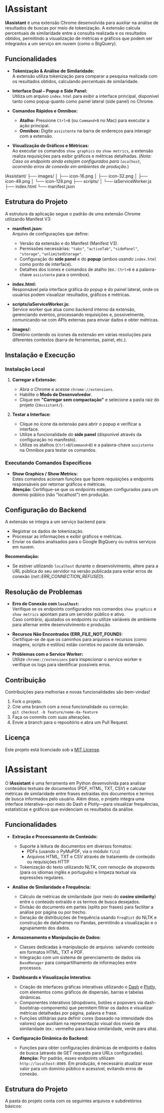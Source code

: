 # IAssistant

**IAssistant** é uma extensão Chrome desenvolvida para auxiliar na análise de resultados de buscas por meio de tokenização. A extensão calcula percentuais de similaridade entre a consulta realizada e os resultados obtidos, permitindo a visualização de métricas e gráficos que podem ser integrados a um serviço em nuvem (como o BigQuery).

## Funcionalidades

- **Tokenização & Análise de Similaridade:**  
  A extensão utiliza tokenização para comparar a pesquisa realizada com os resultados obtidos, calculando percentuais de similaridade.

- **Interface Dual – Popup e Side Panel:**  
  Utiliza um arquivo `index.html` para exibir a interface principal, disponível tanto como popup quanto como painel lateral (side panel) no Chrome.

- **Comandos Rápidos e Omnibox:**  
  - **Atalho:** Pressione `Ctrl+B` (ou `Command+B` no Mac) para executar a ação principal.  
  - **Omnibox:** Digite `assistente` na barra de endereços para interagir com a extensão.

- **Visualização de Gráficos e Métricas:**  
  Ao executar os comandos `show graphics` ou `show metrics`, a extensão realiza requisições para exibir gráficos e métricas detalhadas. (_Nota: Caso os endpoints ainda estejam configurados para `localhost`, ocorrerão erros de conexão em ambientes de produção._)


IAssistant/ ├── images/ │   ├── icon-16.png │   ├── icon-32.png │   ├── icon-48.png │   └── icon-128.png ├── scripts/ │   └── iaServiceWorker.js ├── index.html └── manifest.json


## Estrutura do Projeto

A estrutura da aplicação segue o padrão de uma extensão Chrome utilizando Manifest V3:


- **manifest.json:**  
  Arquivo de configurações que define:
  - Versão da extensão e do Manifest (Manifest V3).
  - Permissões necessárias: `"tabs"`, `"activeTab"`, `"sidePanel"`, `"storage"`, `"unlimitedStorage"`.
  - Configuração do **side panel** e do **popup** (ambos usando `index.html` como ponto de interface).
  - Detalhes dos ícones e comandos de atalho (ex.: `Ctrl+B` e a palavra-chave `assistente` para o omnibox).

- **index.html:**  
  Responsável pela interface gráfica do popup e do painel lateral, onde os usuários podem visualizar resultados, gráficos e métricas.

- **scripts/iaServiceWorker.js:**  
  Service worker que atua como backend interno da extensão, gerenciando eventos, processando requisições e, possivelmente, comunicando-se com APIs externas para enviar dados e obter métricas.

- **images/:**  
  Diretório contendo os ícones da extensão em várias resoluções para diferentes contextos (barra de ferramentas, painel, etc.).

## Instalação e Execução

### Instalação Local
1. **Carregar a Extensão:**
   - Abra o Chrome e acesse `chrome://extensions`.
   - Habilite o **Modo de Desenvolvedor**.
   - Clique em **"Carregar sem compactação"** e selecione a pasta raiz do projeto (`IAssistant/`).

2. **Testar a Interface:**
   - Clique no ícone da extensão para abrir o popup e verificar a interface.
   - Utilize a funcionalidade do **side panel** (disponível através da configuração no manifesto).
   - Utilize os atalhos (`Ctrl+B`/`Command+B`) e a palavra-chave `assistente` na Omnibox para testar os comandos.

### Executando Comandos Específicos
- **Show Graphics / Show Metrics:**  
  Estes comandos acionam funções que fazem requisições a endpoints responsáveis por retornar gráficos e métricas.  
  **Atenção:** Certifique-se que os endpoints estejam configurados para um domínio público (não "localhost") em produção.

## Configuração do Backend

A extensão se integra a um serviço backend para:
- Registrar os dados de tokenização.
- Processar as informações e exibir gráficos e métricas.
- Enviar os dados analisados para o Google BigQuery ou outros serviços em nuvem.

**Recomendação:**  
- Se estiver utilizando `localhost` durante o desenvolvimento, altere para a URL pública do seu servidor na versão publicada para evitar erros de conexão (_net::ERR_CONNECTION_REFUSED_).

## Resolução de Problemas

- **Erro de Conexão com `localhost`:**  
  Verifique se os endpoints configurados nos comandos `show graphics` e `show metrics` apontam para um servidor público e ativo.  
  Caso contrário, ajustados os endpoints ou utilize variáveis de ambiente para alternar entre desenvolvimento e produção.

- **Recursos Não Encontrados (ERR_FILE_NOT_FOUND):**  
  Certifique-se de que os caminhos para arquivos e recursos (como imagens, scripts e estilos) estão corretos no pacote da extensão.

- **Problemas com o Service Worker:**  
  Utilize `chrome://extensions` para inspecionar o service worker e verifique os logs para identificar possíveis erros.

## Contribuição

Contribuições para melhorias e novas funcionalidades são bem-vindas!

1. Fork o projeto.
2. Crie uma branch com a nova funcionalidade ou correção:  
   `git checkout -b feature/nome-da-feature`
3. Faça os commits com suas alterações.
4. Envie a branch para o repositório e abra um Pull Request.

## Licença

Este projeto está licenciado sob a [MIT License](LICENSE).

# IAssistant

O **IAssistant** é uma ferramenta em Python desenvolvida para analisar conteúdos textuais de documentos (PDF, HTML, TXT, CSV) e calcular métricas de similaridade entre frases extraídas dos documentos e termos de busca informados pelo usuário. Além disso, o projeto integra uma interface interativa—por meio do Dash e Plotly—para visualizar frequências, estatísticas e gráficos que evidenciam os resultados da análise.

## Funcionalidades

- **Extração e Processamento de Conteúdo:**
  - Suporte à leitura de documentos em diversos formatos:
    - PDFs (usando o PyMuPDF, via o módulo `fitz`)
    - Arquivos HTML, TXT e CSV através de tratamento de conteúdo ou requisições HTTP
  - Tokenização do texto utilizando NLTK, com remoção de stopwords (para os idiomas inglês e português) e limpeza textual via expressões regulares.

- **Análise de Similaridade e Frequência:**
  - Cálculo de métricas de similaridade (por meio do **cosine similarity**) entre o conteúdo extraído e os termos de busca desejados.
  - Divisão do documento em partes (splits por frases) para facilitar a análise por página ou por trecho.
  - Geração de distribuições de frequência usando `FreqDist` do NLTK e construção de dataframes no Pandas, permitindo a visualização e o agrupamento dos dados.

- **Armazenamento e Manipulação de Dados:**
  - Classes dedicadas à manipulação de arquivos: salvando conteúdo em formatos HTML, TXT e PDF.
  - Integração com um sistema de gerenciamento de dados via `BaseManager` para compartilhamento de informações entre processos.

- **Dashboards e Visualização Interativa:**
  - Criação de interfaces gráficas interativas utilizando o [Dash](https://dash.plotly.com/) e [Plotly](https://plotly.com/python/), com elementos como gráficos de dispersão, barras e tabelas dinâmicas.
  - Componentes interativos (dropdowns, botões e popovers via dash-bootstrap-components) que permitem filtrar os dados e visualizar métricas detalhadas por página, palavra e frase.
  - Funções utilitárias para definir cores (baseado na intensidade dos valores) que auxiliam na representação visual dos níveis de similaridade (ex.: vermelho para baixa similaridade, verde para alta).

- **Configuração Dinâmica do Backend:**
  - Funções para obter configurações dinâmicas de endpoints e dados de busca (através de GET requests para URLs configuradas).  
    **Atenção:** Por padrão, esses endpoints utilizam `http://localhost:8080`. Em produção, é necessário atualizar esse valor para um domínio público e acessível, evitando erros de conexão.

## Estrutura do Projeto

A pasta do projeto conta com os seguintes arquivos e subdiretórios básicos:

